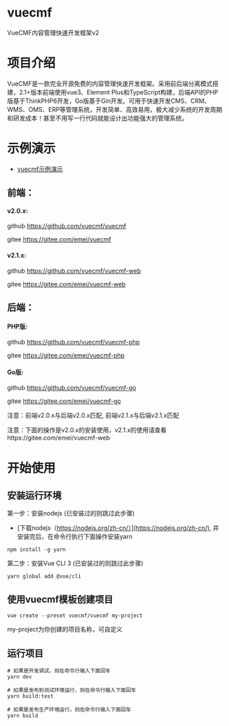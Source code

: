 # vuecmf
VueCMF内容管理快速开发框架v2

# 项目介绍
VueCMF是一款完全开源免费的内容管理快速开发框架。采用前后端分离模式搭建，2.1+版本前端使用vue3、Element Plus和TypeScript构建，后端API的PHP版基于ThinkPHP6开发，Go版基于Gin开发。可用于快速开发CMS、CRM、WMS、OMS、ERP等管理系统，开发简单、高效易用，极大减少系统的开发周期和研发成本！甚至不用写一行代码就能设计出功能强大的管理系统。

# 示例演示
- [vuecmf示例演示](http://www.vuecmf.com/)


## 前端：
#### v2.0.x:
github https://github.com/vuecmf/vuecmf

gitee  https://gitee.com/emei/vuecmf

#### v2.1.x:
github https://github.com/vuecmf/vuecmf-web

gitee https://gitee.com/emei/vuecmf-web


## 后端：

#### PHP版:
github https://github.com/vuecmf/vuecmf-php

gitee https://gitee.com/emei/vuecmf-php

#### Go版:
github https://github.com/vuecmf/vuecmf-go

gitee https://gitee.com/emei/vuecmf-go

注意：前端v2.0.x与后端v2.0.x匹配, 前端v2.1.x与后端v2.1.x匹配


注意：下面的操作是v2.0.x的安装使用，v2.1.x的使用请查看https://gitee.com/emei/vuecmf-web

# 开始使用
## 安装运行环境
第一步：安装nodejs (已安装过的则跳过此步骤)

- [下载nodejs（https://nodejs.org/zh-cn/）](https://nodejs.org/zh-cn/), 并安装完后，在命令行执行下面操作安装yarn
```
npm install -g yarn
```

第二步：安装Vue CLI 3 (已安装过的则跳过此步骤)
```
yarn global add @vue/cli
```

## 使用vuecmf模板创建项目
```
vue create --preset vuecmf/vuecmf my-project
```
my-project为你创建的项目名称，可自定义

## 运行项目
```
# 如果是开发调试，则在命令行输入下面回车
yarn dev

# 如果是发布到测试环境运行，则在命令行输入下面回车
yarn build:test

# 如果是发布生产环境运行，则在命令行输入下面回车
yarn build

```


